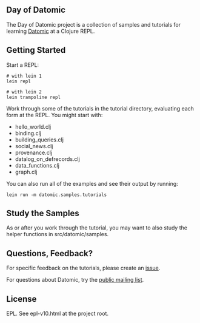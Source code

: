 ## Day of Datomic

The Day of Datomic project is a collection of samples and tutorials
for learning [Datomic](http://datomic.com) at a Clojure REPL.

## Getting Started

Start a REPL:

    # with lein 1
    lein repl

    # with lein 2
    lein trampoline repl

Work through some of the tutorials in the tutorial directory,
evaluating each form at the REPL. You might start with:

* hello_world.clj
* binding.clj
* building_queries.clj
* social_news.clj
* provenance.clj
* datalog_on_defrecords.clj
* data_functions.clj
* graph.clj

You can also run all of the examples and see their output by running:

    lein run -m datomic.samples.tutorials

## Study the Samples

As or after you work through the tutorial, you may want to also study
the helper functions in src/datomic/samples.

## Questions, Feedback?

For specific feedback on the tutorials, please create an
[issue](https://github.com/Datomic/day-of-datomic/issues).

For questions about Datomic, try the [public mailing
list](http://groups.google.com/group/datomic).

## License

EPL. See epl-v10.html at the project root.
